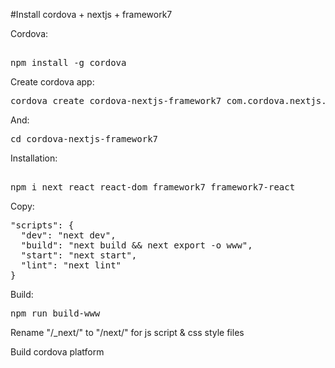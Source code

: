 #Install cordova + nextjs + framework7

Cordova:
<pre> 
npm install -g cordova
</pre>

Create cordova app:
<pre>
cordova create cordova-nextjs-framework7 com.cordova.nextjs.framework7
</pre>

And:
<pre>
cd cordova-nextjs-framework7
</pre>

Installation:
<pre> 
npm i next react react-dom framework7 framework7-react
</pre>

Copy:
<pre>
"scripts": {
  "dev": "next dev",
  "build": "next build && next export -o www",
  "start": "next start",
  "lint": "next lint"
}
</pre>

Build:
<pre>
npm run build-www
</pre>


Rename "/_next/" to "/next/" for js script & css style files

Build cordova platform